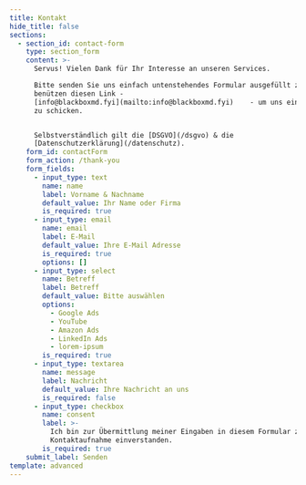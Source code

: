 ```yaml
---
title: Kontakt
hide_title: false
sections:
  - section_id: contact-form
    type: section_form
    content: >-
      Servus! Vielen Dank für Ihr Interesse an unseren Services.

      Bitte senden Sie uns einfach untenstehendes Formular ausgefüllt zu, oder
      benützen diesen Link - 
      [info@blackboxmd.fyi](mailto:info@blackboxmd.fyi)    - um uns ein E-Mail
      zu schicken.


      Selbstverständlich gilt die [DSGVO](/dsgvo) & die
      [Datenschutzerklärung](/datenschutz).
    form_id: contactForm
    form_action: /thank-you
    form_fields:
      - input_type: text
        name: name
        label: Vorname & Nachname
        default_value: Ihr Name oder Firma
        is_required: true
      - input_type: email
        name: email
        label: E-Mail
        default_value: Ihre E-Mail Adresse
        is_required: true
        options: []
      - input_type: select
        name: Betreff
        label: Betreff
        default_value: Bitte auswählen
        options:
          - Google Ads
          - YouTube
          - Amazon Ads
          - LinkedIn Ads
          - lorem-ipsum
        is_required: true
      - input_type: textarea
        name: message
        label: Nachricht
        default_value: Ihre Nachricht an uns
        is_required: false
      - input_type: checkbox
        name: consent
        label: >-
          Ich bin zur Übermittlung meiner Eingaben in diesem Formular zwecks
          Kontaktaufnahme einverstanden.
        is_required: true
    submit_label: Senden
template: advanced
---
```

